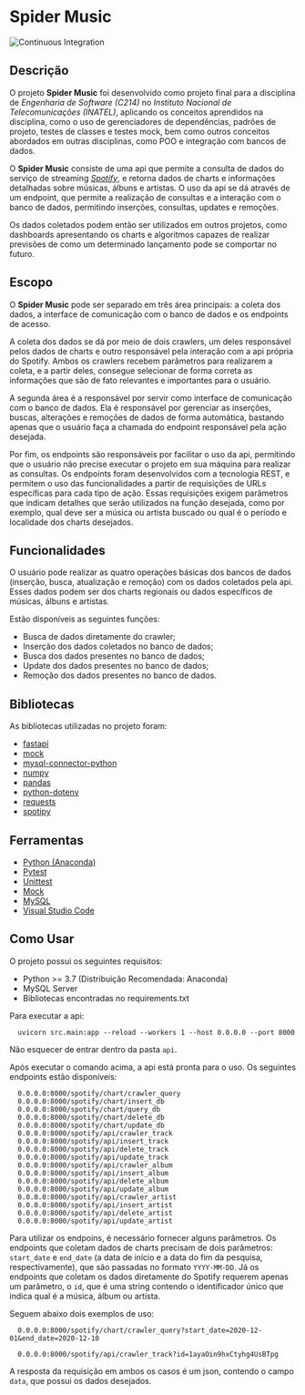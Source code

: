 # Spider Music

![Continuous Integration](https://github.com/JoaoGustavoRogel/api-data-c214/workflows/Continuous%20Integration/badge.svg)

## Descrição

O projeto **Spider Music** foi desenvolvido como projeto final para a disciplina de *Engenharia de Software (C214)* no *Instituto Nacional de Telecomunicações (INATEL)*, aplicando os conceitos aprendidos na disciplina, como o uso de gerenciadores de dependências, padrões de projeto, testes de classes e testes mock, bem como outros conceitos abordados em outras disciplinas, como POO e integração com bancos de dados.

O **Spider Music** consiste de uma api que permite a consulta de dados do serviço de streaming *[Spotify](https://www.spotify.com/br/)*, e retorna dados de charts e informações detalhadas sobre músicas, álbuns e artistas. O uso da api se dá através de um endpoint, que permite a realização de consultas e a interação com o banco de dados, permitindo inserções, consultas, updates e remoções.

Os dados coletados podem então ser utilizados em outros projetos, como dashboards apresentando os charts e algoritmos capazes de realizar previsões de como um determinado lançamento pode se comportar no futuro.

## Escopo

O **Spider Music** pode ser separado em três área principais: a coleta dos dados, a interface de comunicação com o banco de dados e os endpoints de acesso.

A coleta dos dados se dá por meio de dois crawlers, um deles responsável pelos dados de charts e outro responsável pela interação com a api própria do Spotify. Ambos os crawlers recebem parâmetros para realizarem a coleta, e a partir deles, consegue selecionar de forma correta as informações que são de fato relevantes e importantes para o usuário. 

A segunda área é a responsável por servir como interface de comunicação com o banco de dados. Ela é responsável por gerenciar as inserções, buscas, alterações e remoções de dados de forma automática, bastando apenas que o usuário faça a chamada do endpoint responsável pela ação desejada. 

Por fim, os endpoints são responsáveis por facilitar o uso da api, permitindo que o usuário não precise executar o projeto em sua máquina para realizar as consultas. Os endpoints foram desenvolvidos com a tecnologia REST, e permitem o uso das funcionalidades a partir de requisições de URLs específicas para cada tipo de ação. Essas requisições exigem parâmetros que indicam detalhes que serão utilizados na função desejada, como por exemplo, qual deve ser a música ou artista buscado ou qual é o período e localidade dos charts desejados.

## Funcionalidades

O usuário pode realizar as quatro operações básicas dos bancos de dados (inserção, busca, atualização e remoção) com os dados coletados pela api. Esses dados podem ser dos charts regionais ou dados específicos de músicas, álbuns e artistas.

Estão disponíveis as seguintes funções:

* Busca de dados diretamente do crawler;
* Inserção dos dados coletados no banco de dados;
* Busca dos dados presentes no banco de dados;
* Update dos dados presentes no banco de dados;
* Remoção dos dados presentes no banco de dados.

## Bibliotecas

As bibliotecas utilizadas no projeto foram:

* [fastapi](https://pypi.org/project/fastapi/)
* [mock](https://pypi.org/project/mock/)
* [mysql-connector-python](https://pypi.org/project/mysql-connector-python/)
* [numpy](https://pypi.org/project/numpy/)
* [pandas](https://pypi.org/project/pandas/)
* [python-dotenv](https://pypi.org/project/python-dotenv/)
* [requests](https://pypi.org/project/requests/)
* [spotipy](https://pypi.org/project/spotipy/)

## Ferramentas

* [Python (Anaconda)](https://www.anaconda.com/products/individual)
* [Pytest](https://docs.pytest.org/en/stable/)
* [Unittest](https://docs.python.org/3/library/unittest.html)
* [Mock](https://docs.python.org/3/library/unittest.mock.html)
* [MySQL](https://www.mysql.com/)
* [Visual Studio Code](https://code.visualstudio.com/)

## Como Usar

O projeto possui os seguintes requisitos:

* Python >= 3.7 (Distribuição Recomendada: Anaconda)
* MySQL Server
* Bibliotecas encontradas no requirements.txt

Para executar a api:

```
  uvicorn src.main:app --reload --workers 1 --host 0.0.0.0 --port 8000
```
Não esquecer de entrar dentro da pasta `api`.

Após executar o comando acima, a api está pronta para o uso. Os seguintes endpoints estão disponíveis:

```
  0.0.0.0:8000/spotify/chart/crawler_query
  0.0.0.0:8000/spotify/chart/insert_db
  0.0.0.0:8000/spotify/chart/query_db
  0.0.0.0:8000/spotify/chart/delete_db
  0.0.0.0:8000/spotify/chart/update_db
  0.0.0.0:8000/spotify/api/crawler_track
  0.0.0.0:8000/spotify/api/insert_track
  0.0.0.0:8000/spotify/api/delete_track
  0.0.0.0:8000/spotify/api/update_track
  0.0.0.0:8000/spotify/api/crawler_album
  0.0.0.0:8000/spotify/api/insert_album
  0.0.0.0:8000/spotify/api/delete_album
  0.0.0.0:8000/spotify/api/update_album
  0.0.0.0:8000/spotify/api/crawler_artist
  0.0.0.0:8000/spotify/api/insert_artist
  0.0.0.0:8000/spotify/api/delete_artist
  0.0.0.0:8000/spotify/api/update_artist
```

Para utilizar os endpoins, é necessário fornecer alguns parâmetros. Os endpoints que coletam dados de charts precisam de dois parâmetros: `start_date` e `end_date` (a data de início e a data do fim da pesquisa, respectivamente), que são passadas no formato `YYYY-MM-DD`. Já os endpoints que coletam os dados diretamente do Spotify requerem apenas um parâmetro, o `id`, que é uma string contendo o identificador único que indica qual é a música, álbum ou artista.

Seguem abaixo dois exemplos de uso:

```
  0.0.0.0:8000/spotify/chart/crawler_query?start_date=2020-12-01&end_date=2020-12-10

  0.0.0.0:8000/spotify/api/crawler_track?id=1ayaOin9hxCtyhg4UsBTpg
```

A resposta da requisição em ambos os casos é um json, contendo o campo `data`, que possui os dados desejados.

